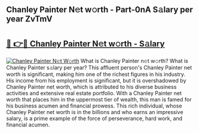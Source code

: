 ## Chanley Painter N𝚎t w𝚘rth - Part-0nA S𝚊lary per year ZvTmV

# <h2><a href="http://gc1v7h.nevu.top/?p=Chanley+Painter">🔗 👉🔴 Chanley Painter N𝚎t w𝚘rth - S𝚊lary</a></h2>

[![Chanley Painter N𝚎t W𝚘rth](https://i.imgur.com/Oavwk0R.jpeg)](http://gc1v7h.nevu.top/?p=Chanley+Painter)
What is Chanley Painter n𝚎t w𝚘rth? What is Chanley Painter s𝚊lary per year?
This affluent person's Chanley Painter net worth is significant, making him one of the richest figures in his industry. His income from his employment is significant, but it is overshadowed by Chanley Painter net worth, which is attributed to his diverse business activities and extensive real estate portfolio. With a Chanley Painter net worth that places him in the uppermost tier of wealth, this man is famed for his business acumen and financial prowess. This rich individual, whose Chanley Painter net worth is in the billions and who earns an impressive salary, is a prime example of the force of perseverance, hard work, and financial acumen.
